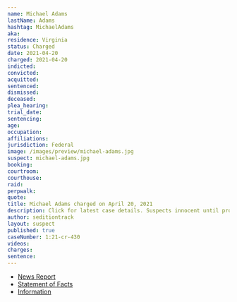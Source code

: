 ```yaml
---
name: Michael Adams
lastName: Adams
hashtag: MichaelAdams
aka:
residence: Virginia
status: Charged
date: 2021-04-20
charged: 2021-04-20
indicted:
convicted:
acquitted:
sentenced:
dismissed:
deceased:
plea_hearing:
trial_date:
sentencing:
age:
occupation:
affiliations:
jurisdiction: Federal
image: /images/preview/michael-adams.jpg
suspect: michael-adams.jpg
booking:
courtroom:
courthouse:
raid:
perpwalk:
quote:
title: Michael Adams charged on April 20, 2021
description: Click for latest case details. Suspects innocent until proven guilty.
author: seditiontrack
layout: suspect
published: true
caseNumber: 1:21-cr-430
videos:
charges:
sentence:
---
```

- [News Report](https://www.yahoo.com/entertainment/active-duty-marine-charged-fighting-191450996.html)
- [Statement of Facts](https://www.justice.gov/usao-dc/case-multi-defendant/file/1519246/download)
- [Information](https://www.justice.gov/usao-dc/case-multi-defendant/file/1519251/download)
